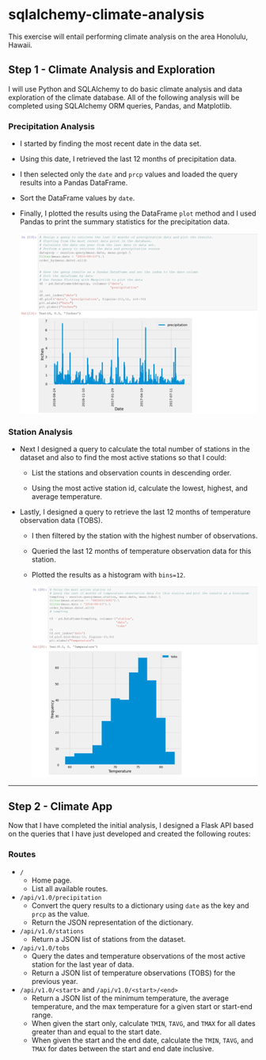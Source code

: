# sqlalchemy-climate-analysis

This exercise will entail performing climate analysis on the area Honolulu, Hawaii.

## 

## Step 1 - Climate Analysis and Exploration

I will use Python and SQLAlchemy to do basic climate analysis and data exploration of the climate database. All of the following analysis will be completed using SQLAlchemy ORM queries, Pandas, and  Matplotlib.

### Precipitation Analysis

- I started by finding the most recent date in the data set.

- Using this date, I retrieved the last 12 months of precipitation data. 

- I then selected only the `date` and `prcp` values and loaded the query results into a Pandas DataFrame.

- Sort the DataFrame values by `date`.

- Finally, I plotted the results using the DataFrame `plot` method and I used Pandas to print the summary statistics for the precipitation data.

  ![precipitation](Images/PrecipAnalysis.png)

  

### Station Analysis

- Next I designed a query to calculate the total number of stations in the dataset and also to find the most active stations so that I could:

  - List the stations and observation counts in descending order.

  - Using the most active station id, calculate the lowest, highest, and average temperature.

    

- Lastly, I designed a query to retrieve the last 12 months of temperature observation data (TOBS).

  - I then filtered by the station with the highest number of observations.

  - Queried the last 12 months of temperature observation data for this station.

  - Plotted the results as a histogram with `bins=12`.

    ![station-histogram](Images/StationAnalysis.png)


------

## 

## Step 2 - Climate App

Now that I have completed the initial analysis, I designed a Flask API based on the queries that I have just developed and created the following routes:

### Routes

- `/`
  - Home page.
  - List all available routes.
- `/api/v1.0/precipitation`
  - Convert the query results to a dictionary using `date` as the key and `prcp` as the value.
  - Return the JSON representation of the dictionary.
- `/api/v1.0/stations`
  - Return a JSON list of stations from the dataset.
- `/api/v1.0/tobs`
  - Query the dates and temperature observations of the most active station for the last year of data.
  - Return a JSON list of temperature observations (TOBS) for the previous year.
- `/api/v1.0/<start>` and `/api/v1.0/<start>/<end>`
  - Return a JSON list of the minimum temperature, the average  temperature, and the max temperature for a given start or start-end  range.
  - When given the start only, calculate `TMIN`, `TAVG`, and `TMAX` for all dates greater than and equal to the start date.
  - When given the start and the end date, calculate the `TMIN`, `TAVG`, and `TMAX` for dates between the start and end date inclusive.

